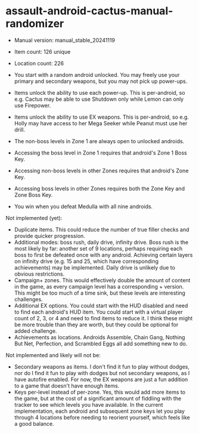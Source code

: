 # assault-android-cactus-manual-randomizer

- Manual version: manual_stable_20241119
- Item count: 126 unique
- Location count: 226

- You start with a random android unlocked. You may freely use your primary and secondary weapons, but you may not pick up power-ups.
- Items unlock the ability to use each power-up. This is per-android, so e.g. Cactus may be able to use Shutdown only while Lemon can only use Firepower.
- Items unlock the ability to use EX weapons. This is per-android, so e.g. Holly may have access to her Mega Seeker while Peanut must use her drill.
- The non-boss levels in Zone 1 are always open to unlocked androids.
- Accessing the boss level in Zone 1 requires that android's Zone 1 Boss Key.
- Accessing non-boss levels in other Zones requires that android's Zone Key.
- Accessing boss levels in other Zones requires both the Zone Key and Zone Boss Key.
- You win when you defeat Medulla with all nine androids.

Not implemented (yet):
- Duplicate items. This could reduce the number of true filler checks and provide quicker progression.
- Additional modes: boss rush, daily drive, infinity drive. Boss rush is the most likely by far: another set of 9 locations, perhaps requiring each boss to first be defeated once with any android. Achieving certain layers on infinity drive (e.g. 15 and 25, which have corresponding achievements) may be implemented. Daily drive is unlikely due to obvious restrictions.
- Campaign+ zones. This would effectively double the amount of content in the game, as every campaign level has a corresponding + version. This might be too much of a time sink, but these levels are interesting challenges.
- Additional EX options. You could start with the HUD disabled and need to find each android's HUD item. You could start with a virtual player count of 2, 3, or 4 and need to find items to reduce it. I think these might be more trouble than they are worth, but they could be optional for added challenge.
- Achievements as locations. Androids Assemble, Chain Gang, Nothing But Net, Perfection, and Scrambled Eggs all add something new to do.

Not implemented and likely will not be:
- Secondary weapons as items. I don't find it fun to play without dodges, nor do I find it fun to play with dodges but not secondary weapons, as I have autofire enabled. For now, the EX weapons are just a fun addition to a game that doesn't have enough items.
- Keys per-level instead of per-zone. Yes, this would add more items to the game, but at the cost of a significant amount of fiddling with the tracker to see which levels you have available. In the current implementation, each android and subsequent zone keys let you play through 4 locations before needing to reorient yourself, which feels like a good balance.
